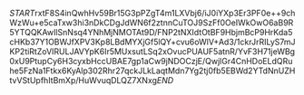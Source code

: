 $START$rxtF8S4inQwhHv59Br15G3pPZgT4m1LXVbj6/iJ0iYXp3Er3PF0e++9chWzWu+e5caTxw3hi3nDkCDgJdWN6f2ztnnCuTOJ9SzFf0OeIWkOwO6aB9R5YTQQKAwIlSnNsq4YNhMjNMOTAt9D/FNP2tNXIdtOtBF9HbjmBcP9HrKda5cHKb37Y1OBWJfXPV3Kp8LBdMYXjGf5lQY+cvu6oWlV+Ad3/1ckrJrRILyS7mJKP2tiRtZoVIRULJAVYpK6Ir5MUxsutLSq2xOvucPUAUF5atnR/YvF3H71jeWBg0xU9PtupCy6H3cyxbHccUBAE7gp1aCw9jNDOCzjE/QwjlGr4CnHDoELdQRuhe5FzNa1Ftkx6KyAlp302Rhr27qckJLkLaqtMdn7Yg2tj0fb5EBWd2YTdNnUZHtvVStUpfhItBmXp/HuWvuqDLQZ7XNxg$END$